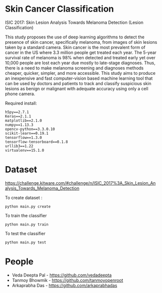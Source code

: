 # Skin Cancer Classification
ISIC 2017: Skin Lesion Analysis Towards Melanoma Detection (Lesion Classification)

This study proposes the use of deep learning algorithms to detect the presence of skin cancer, specifically melanoma, from images of skin lesions taken by a standard camera. Skin cancer is the most prevalent form of cancer in the US where 3.3 million people get treated each year. The 5-year survival rate of melanoma is 98% when detected and treated early yet over 10,000 people are lost each year due mostly to late-stage diagnoses. Thus, there is a need to make melanoma screening and diagnoses methods cheaper, quicker, simpler, and more accessible. This study aims to produce an inexpensive and fast computer-vision based machine learning tool that can be used by doctors and patients to track and classify suspicious skin lesions as benign or malignant with adequate accuracy using only a cell phone camera.

Required install:

```
h5py==2.7.1
Keras==2.1.1
matplotlib==2.1.0
numpy==1.13.3
opencv-python==3.3.0.10
scikit-learn==0.19.1
tensorflow==1.3.0
tensorflow-tensorboard==0.1.8
urllib3==1.22
virtualenv==15.1.0
```

# Dataset
https://challenge.kitware.com/#challenge/n/ISIC_2017%3A_Skin_Lesion_Analysis_Towards_Melanoma_Detection

To create dataset :
```
python main.py create
```

To train the classifier
```
python main.py train
```

To test the classifier
```
python main.py test
```

# People
- Veda Deepta Pal - https://github.com/vedadeepta
- Tanmoy Bhowmik - https://github.com/tanmoyopenroot
- Arkaprabha Das - https://github.com/arkaprabhadas
